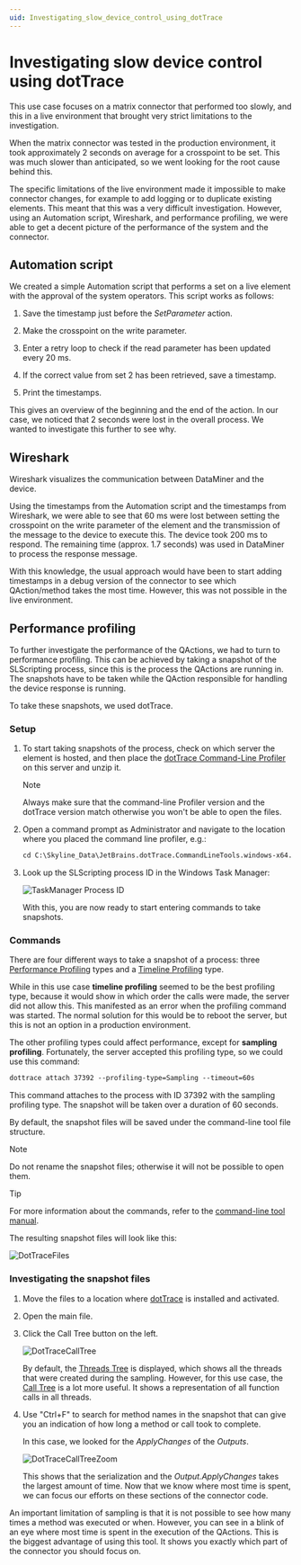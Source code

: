 ```yaml
---
uid: Investigating_slow_device_control_using_dotTrace
---
```


# Investigating slow device control using dotTrace

This use case focuses on a matrix connector that performed too slowly, and this in a live environment that brought very strict limitations to the investigation.

When the matrix connector was tested in the production environment, it took approximately 2 seconds on average for a crosspoint to be set. This was much slower than anticipated, so we went looking for the root cause behind this.

The specific limitations of the live environment made it impossible to make connector changes, for example to add logging or to duplicate existing elements. This meant that this was a very difficult investigation. However, using an Automation script, Wireshark, and performance profiling, we were able to get a decent picture of the performance of the system and the connector.

## Automation script

We created a simple Automation script that performs a set on a live element with the approval of the system operators. This script works as follows:

1. Save the timestamp just before the *SetParameter* action.

1. Make the crosspoint on the write parameter.

1. Enter a retry loop to check if the read parameter has been updated every 20 ms.

1. If the correct value from set 2 has been retrieved, save a timestamp.

1. Print the timestamps.

This gives an overview of the beginning and the end of the action. In our case, we noticed that 2 seconds were lost in the overall process. We wanted to investigate this further to see why.

## Wireshark

Wireshark visualizes the communication between DataMiner and the device.

Using the timestamps from the Automation script and the timestamps from Wireshark, we were able to see that 60 ms were lost between setting the crosspoint on the write parameter of the element and the transmission of the message to the device to execute this. The device took 200 ms to respond. The remaining time (approx. 1.7 seconds) was used in DataMiner to process the response message.

With this knowledge, the usual approach would have been to start adding timestamps in a debug version of the connector to see which QAction/method takes the most time. However, this was not possible in the live environment.

## Performance profiling

To further investigate the performance of the QActions, we had to turn to performance profiling. This can be achieved by taking a snapshot of the SLScripting process, since this is the process the QActions are running in. The snapshots have to be taken while the QAction responsible for handling the device response is running.

To take these snapshots, we used dotTrace.

### Setup

1. To start taking snapshots of the process, check on which server the element is hosted, and then place the [dotTrace Command-Line Profiler](https://www.jetbrains.com/help/profiler/Performance_Profiling__Profiling_Using_the_Command_Line.html) on this server and unzip it.
   > [!NOTE]
    > Always make sure that the command-line Profiler version and the dotTrace version match otherwise you won't be able to open the files.

1. Open a command prompt as Administrator and navigate to the location where you placed the command line profiler, e.g.:

   ```txt
   cd C:\Skyline_Data\JetBrains.dotTrace.CommandLineTools.windows-x64.2022.2.3
   ```

1. Look up the SLScripting process ID in the Windows Task Manager:

   ![TaskManager Process ID](~/develop/images/Taskmanager_process_id.png)

   With this, you are now ready to start entering commands to take snapshots.

### Commands

There are four different ways to take a snapshot of a process: three [Performance Profiling](https://www.jetbrains.com/help/profiler/Performance_Profiling.html) types and a [Timeline Profiling](https://www.jetbrains.com/help/profiler/Concurrency_Profiling_Timeline_.html) type.

While in this use case **timeline profiling** seemed to be the best profiling type, because it would show in which order the calls were made, the server did not allow this. This manifested as an error when the profiling command was started. The normal solution for this would be to reboot the server, but this is not an option in a production environment.

The other profiling types could affect performance, except for **sampling profiling**. Fortunately, the server accepted this profiling type, so we could use this command:

```txt
dottrace attach 37392 --profiling-type=Sampling --timeout=60s
```

This command attaches to the process with ID 37392 with the sampling profiling type. The snapshot will be taken over a duration of 60 seconds.

By default, the snapshot files will be saved under the command-line tool file structure.

> [!NOTE]
> Do not rename the snapshot files; otherwise it will not be possible to open them.

> [!TIP]
> For more information about the commands, refer to the [command-line tool manual](https://www.jetbrains.com/help/profiler/Performance_Profiling__Profiling_Using_the_Command_Line.html#console_profiler).

The resulting snapshot files will look like this:

![DotTraceFiles](~/develop/images/DotTraceFiles.png)

### Investigating the snapshot files

1. Move the files to a location where [dotTrace](https://www.jetbrains.com/profiler/download/#section=web-installer) is installed and activated.

1. Open the main file.

1. Click the Call Tree button on the left.

   ![DotTraceCallTree](~/develop/images/DotTraceCallTree.png)

   By default, the [Threads Tree](https://www.jetbrains.com/help/profiler/Studying_Profiling_Results__Threads_Tree.html) is displayed, which shows all the threads that were created during the sampling. However, for this use case, the [Call Tree](https://www.jetbrains.com/help/profiler/Studying_Profiling_Results__Call_Tree.html) is a lot more useful. It shows a representation of all function calls in all threads.

1. Use "Ctrl+F" to search for method names in the snapshot that can give you an indication of how long a method or call took to complete.

   In this case, we looked for the *ApplyChanges* of the *Outputs*.

   ![DotTraceCallTreeZoom](~/develop/images/DotTraceCallTreeZoom.png)

   This shows that the serialization and the *Output.ApplyChanges* takes the largest amount of time. Now that we know where most time is spent, we can focus our efforts on these sections of the connector code.

An important limitation of sampling is that it is not possible to see how many times a method was executed or when. However, you can see in a blink of an eye where most time is spent in the execution of the QActions. This is the biggest advantage of using this tool. It shows you exactly which part of the connector you should focus on.
